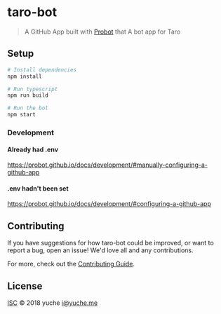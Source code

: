 # taro-bot

> A GitHub App built with [Probot](https://github.com/probot/probot) that A bot app for Taro

## Setup

```sh
# Install dependencies
npm install

# Run typescript
npm run build

# Run the bot
npm start
```

### Development

#### Already had .env

https://probot.github.io/docs/development/#manually-configuring-a-github-app

#### .env hadn't been set

https://probot.github.io/docs/development/#configuring-a-github-app

## Contributing

If you have suggestions for how taro-bot could be improved, or want to report a bug, open an issue! We'd love all and any contributions.

For more, check out the [Contributing Guide](CONTRIBUTING.md).

## License

[ISC](LICENSE) © 2018 yuche <i@yuche.me>
